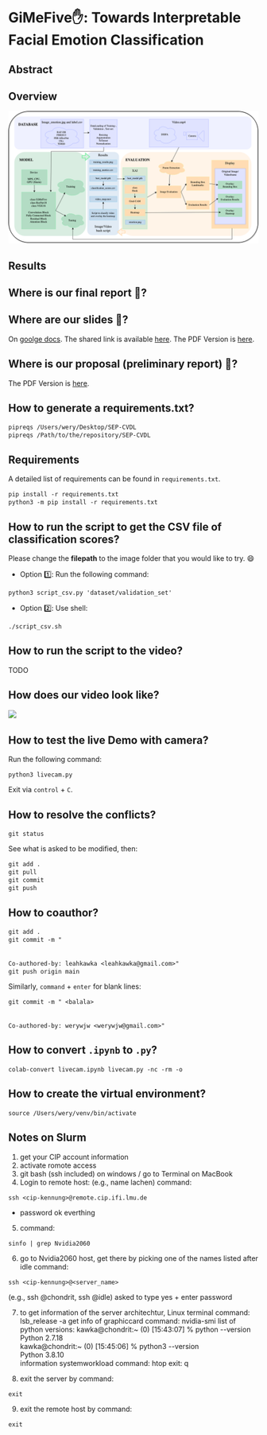 # GiMeFive✋: Towards Interpretable Facial Emotion Classification

## Abstract

## Overview

![](./final/pipeline.png)

## Results

## Where is our final report 📄?

## Where are our slides 🎥?

On [goolge docs](https://docs.google.com/presentation/d/14AazB5FY5jLyB5-9R6Ix7LoMX8yNR_illDAaYDCm8_s/edit#slide=id.g2b4d85efaed_0_31). 
The shared link is available [here](https://docs.google.com/presentation/d/14AazB5FY5jLyB5-9R6Ix7LoMX8yNR_illDAaYDCm8_s/edit?usp=sharing). 
The PDF Version is [here](https://github.com/werywjw/SEP-CVDL/blob/main/presentation/SEP-CVDL.pdf).

## Where is our proposal (preliminary report) 📃?

The PDF Version is [here](https://github.com/werywjw/SEP-CVDL/blob/main/proposal/Emotion%20Recognition%20From%20Facial%20Expressions%3A%20A%20Preliminary%20Report.pdf).

## How to generate a requirements.txt?
```
pipreqs /Users/wery/Desktop/SEP-CVDL
pipreqs /Path/to/the/repository/SEP-CVDL
```

## Requirements

A detailed list of requirements can be found in `requirements.txt`. 

```
pip install -r requirements.txt
python3 -m pip install -r requirements.txt
```

## How to run the script to get the CSV file of classification scores?
Please change the **filepath** to the image folder that you would like to try. 😄

- Option 1️⃣: Run the following command:
```
python3 script_csv.py 'dataset/validation_set'
```

- Option 2️⃣: Use shell:
```
./script_csv.sh
```

## How to run the script to the video?

TODO

## How does our video look like?

![](./presentation/CVDLgif.gif)

## How to test the live Demo with camera?

Run the following command:
```
python3 livecam.py
```

Exit via `control` + `C`.

## How to resolve the conflicts?
```
git status
```
See what is asked to be modified, then:
```
git add .
git pull 
git commit
git push
```

## How to coauthor?

```
git add .
git commit -m "


Co-authored-by: leahkawka <leahkawka@gmail.com>"
git push origin main
```

Similarly, `command` + `enter` for blank lines:
```
git commit -m " <balala>


Co-authored-by: werywjw <werywjw@gmail.com>"
```

## How to convert `.ipynb` to `.py`?

```
colab-convert livecam.ipynb livecam.py -nc -rm -o
```

## How to create the virtual environment?

```
source /Users/wery/venv/bin/activate
```

## Notes on Slurm

1. get your CIP account information 
2. activate romote access
3. git bash (ssh included) on windows / go to Terminal on MacBook
4. Login to remote host: (e.g., name lachen) command:
```
ssh <cip-kennung>@remote.cip.ifi.lmu.de
```
 + password
ok everthing

5. command:
```
sinfo | grep Nvidia2060
```

6. go to Nvidia2060 host, get there by picking one of the names listed after idle 
command: 
```
ssh <cip-kennung>@<server_name>
```
(e.g., ssh <cip-kennung>@chondrit, ssh <cip-kennung>@idle) asked to type yes + enter password

7. to get information of the server architechtur, 
Linux terminal command: lsb_release -a
get info of graphiccard command: nvidia-smi
list of python versions: 
kawka@chondrit:~ (0) [15:43:07] % python --version  
Python 2.7.18  
kawka@chondrit:~ (0) [15:45:06] % python3 --version  
Python 3.8.10  
information systemworkload command: htop 
exit: q

8. exit the server by command:
```
exit
```

9. exit the remote host by command:
```
exit
```
